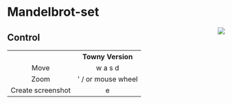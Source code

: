 # Mandelbrot-set
<p><img align=right src="https://user-images.githubusercontent.com/56746157/111258766-32a34a80-8650-11eb-8301-65f226b87507.png"></p>
<p>
  <h2>Control</h2>
<table>
  <tr><th> </th><th>Towny Version</th></tr>
  <tr align=center><td> Move </td><td> w a s d </td>
  <tr align=center><td> Zoom </td><td> ' / or mouse wheel </td>
  <tr align=center><td> Create screenshot </td><td> e </td>
